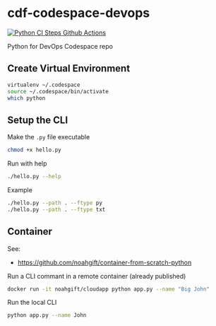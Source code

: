 # cdf-codespace-devops
[![Python CI Steps Github Actions](https://github.com/skounis/cdf-codespace-devops/actions/workflows/main.yml/badge.svg)](https://github.com/skounis/cdf-codespace-devops/actions/workflows/main.yml)

Python for DevOps Codespace repo

## Create Virtual Environment
```bash
virtualenv ~/.codespace
source ~/.codespace/bin/activate
which python
```

## Setup the CLI

Make the `.py` file executable
```bash
chmod +x hello.py
```

Run with help
```bash
./hello.py --help
```

Example 
```bash
./hello.py --path . --ftype py
./hello.py --path . --ftype txt
```

## Container
See:
* https://github.com/noahgift/container-from-scratch-python

Run a CLI commant in a remote container (already published)
```bash
docker run -it noahgift/cloudapp python app.py --name "Big John"
```

Run the local CLI
```bash
python app.py --name John
```

